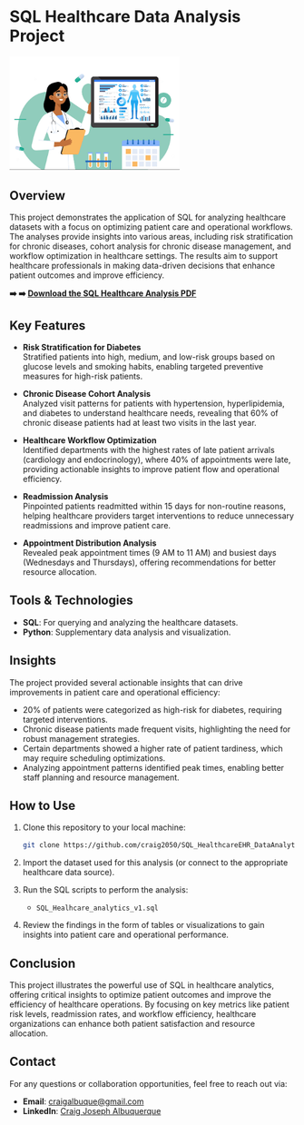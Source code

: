 # SQL Healthcare Data Analysis Project
<img src="./images/healthcare_analysis.png" alt="Healthcare Analysis" width="300" />

## Overview
This project demonstrates the application of SQL for analyzing healthcare datasets with a focus on optimizing patient care and operational workflows. The analyses provide insights into various areas, including risk stratification for chronic diseases, cohort analysis for chronic disease management, and workflow optimization in healthcare settings. The results aim to support healthcare professionals in making data-driven decisions that enhance patient outcomes and improve efficiency.

 **➡️ ➡️ [Download the SQL Healthcare Analysis PDF](./path-to-your-file.pdf)**

## Key Features
- **Risk Stratification for Diabetes**  
  Stratified patients into high, medium, and low-risk groups based on glucose levels and smoking habits, enabling targeted preventive measures for high-risk patients.

- **Chronic Disease Cohort Analysis**  
  Analyzed visit patterns for patients with hypertension, hyperlipidemia, and diabetes to understand healthcare needs, revealing that 60% of chronic disease patients had at least two visits in the last year.

- **Healthcare Workflow Optimization**  
  Identified departments with the highest rates of late patient arrivals (cardiology and endocrinology), where 40% of appointments were late, providing actionable insights to improve patient flow and operational efficiency.

- **Readmission Analysis**  
  Pinpointed patients readmitted within 15 days for non-routine reasons, helping healthcare providers target interventions to reduce unnecessary readmissions and improve patient care.

- **Appointment Distribution Analysis**  
  Revealed peak appointment times (9 AM to 11 AM) and busiest days (Wednesdays and Thursdays), offering recommendations for better resource allocation.

## Tools & Technologies
- **SQL**: For querying and analyzing the healthcare datasets.
- **Python**: Supplementary data analysis and visualization.

## Insights
The project provided several actionable insights that can drive improvements in patient care and operational efficiency:
- 20% of patients were categorized as high-risk for diabetes, requiring targeted interventions.
- Chronic disease patients made frequent visits, highlighting the need for robust management strategies.
- Certain departments showed a higher rate of patient tardiness, which may require scheduling optimizations.
- Analyzing appointment patterns identified peak times, enabling better staff planning and resource management.

## How to Use
1. Clone this repository to your local machine:
   ```bash
   git clone https://github.com/craig2050/SQL_HealthcareEHR_DataAnalytics.git
   ```

2. Import the dataset used for this analysis (or connect to the appropriate healthcare data source).
3. Run the SQL scripts to perform the analysis:
   - `SQL_Healhcare_analytics_v1.sql`
   

4. Review the findings in the form of tables or visualizations to gain insights into patient care and operational performance.

## Conclusion
This project illustrates the powerful use of SQL in healthcare analytics, offering critical insights to optimize patient outcomes and improve the efficiency of healthcare operations. By focusing on key metrics like patient risk levels, readmission rates, and workflow efficiency, healthcare organizations can enhance both patient satisfaction and resource allocation.

## Contact
For any questions or collaboration opportunities, feel free to reach out via:

- **Email**: craigalbuque@gmail.com
- **LinkedIn**: [Craig Joseph Albuquerque](https://linkedin.com/in/craigalbuquerque)
